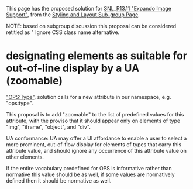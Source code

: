This page has the proposed solution for [SNL\_R13.11 "Expando Image Support",](StylingAndLayout#SNL_R3.11_Expando_Image_Support.md) from the [Styling and Layout Sub-group Page](StylingAndLayout.md).

NOTE: based on subgroup discussion this proposal can be considered retitled as " Ignore CSS class name alternative.

# designating elements as suitable for out-of-line display by a UA (zoomable) #

["OPS:Type",](ImplemenationProposalRoleOpsType.md) solution calls for a new attribute in our
namespace, e.g. "ops:type".

This proposal is to add "zoomable" to the list of predefined values for this attribute, with the proviso that it should appear only on elements of type "img", "iframe", "object", and "div".

UA conformance: UA may offer a UI affordance to enable a user to select a more prominent, out-of-flow display for elements of types that carry this attribute value, and should ignore any occurrence of this attribute value on other elements.

If the entire vocabulary predefined for OPS is informative rather than normative this value should be as well, if some values are normatively defined then it should be normative as well.